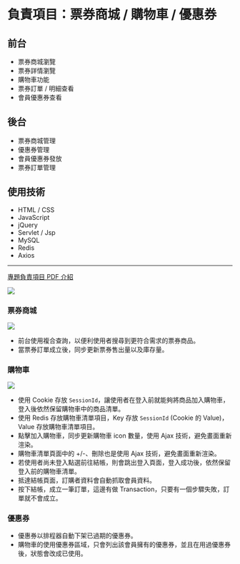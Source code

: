 # 負責項目：票券商城 / 購物車 / 優惠券

## 前台
- 票券商城瀏覽
- 票券詳情瀏覽
- 購物車功能
- 票券訂單 / 明細查看
- 會員優惠券查看

## 後台
- 票券商城管理
- 優惠券管理
- 會員優惠券發放
- 票券訂單管理

## 使用技術
- HTML / CSS
- JavaScript
- jQuery
- Servlet / Jsp
- MySQL
- Redis
- Axios

---

[專題負責項目 PDF 介紹](https://drive.google.com/file/d/1EbpLdg3gATd8yoa5kTOA2BscRhyE-rRb/view?usp=sharing)

![](https://i.imgur.com/YgW8PAc.jpg)



### 票券商城
![](https://i.imgur.com/jf4FTmB.png)

- 前台使用複合查詢，以便利使用者搜尋到更符合需求的票券商品。
- 當票券訂單成立後，同步更新票券售出量以及庫存量。


### 購物車
![](https://i.imgur.com/y5DbDO5.png)

- 使用 Cookie 存放 `SessionId`，讓使用者在登入前就能夠將商品加入購物車，登入後依然保留購物車中的商品清單。
- 使用 Redis 存放購物車清單項目，Key 存放 `SessionId` (Cookie 的 Value)，Value 存放購物車清單項目。
- 點擊加入購物車，同步更新購物車 icon 數量，使用 Ajax 技術，避免畫面重新渲染。
- 購物車清單頁面中的 +/-、刪除也是使用 Ajax 技術，避免畫面重新渲染。
- 若使用者尚未登入點選前往結帳，則會跳出登入頁面，登入成功後，依然保留登入前的購物車清單。
- 抵達結帳頁面，訂購者資料會自動抓取會員資料。
- 按下結帳，成立一筆訂單，這邊有做 Transaction，只要有一個步驟失敗，訂單就不會成立。

### 優惠券
- 優惠券以排程器自動下架已過期的優惠券。
- 購物車的使用優惠券區域，只會列出該會員擁有的優惠券，並且在用過優惠券後，狀態會改成已使用。




